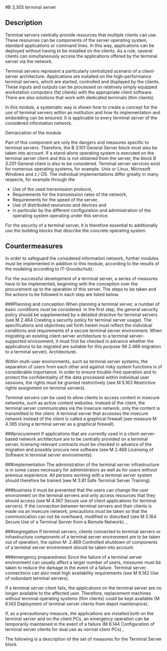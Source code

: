#B 3,305 terminal server
## Description 
Terminal servers centrally provide resources that multiple clients can use. These resources can be components of the server operating system, standard applications or command lines. In this way, applications can be deployed without having to be installed on the clients. As a rule, several clients can simultaneously access the applications offered by the terminal server via the network.

Terminal servers represent a particularly centralized scenario of a client-server architecture. Applications are installed on the high-performance terminal servers, which are started, controlled and displayed by the clients. These inputs and outputs can be processed on relatively simply equipped workstation computers (fat clients) with the appropriate client software. There are also solutions that work with dedicated terminals (thin clients).

In this module, a systematic way is shown how to create a concept for the use of terminal servers within an institution and how its implementation and embedding can be ensured. It is applicable to every terminal server of the considered information network.

Demarcation of the module

Part of this component are only the dangers and measures specific to terminal servers. Therefore, the B 3.101 General Server block must also be taken into account. If a stand-alone operating system is executed on the terminal server client and this is not obtained from the server, the block B 3.201 General client is also to be considered. Terminal server services exist for numerous operating systems, for example. Unix or Linux, Microsoft Windows and z / OS. The individual implementations differ greatly in many respects, for example through the

* Use of the used transmission protocol,
* Requirements for the transmission rates of the network,
* Requirements for the speed of the server,
* Use of distributed resources and devices and
* in particular by the different configuration and administration of the operating system operating under this service.


For the security of a terminal server, it is therefore essential to additionally use the building blocks that describe the concrete operating system.



## Countermeasures 
In order to safeguard the considered information network, further modules must be implemented in addition to this module, according to the results of the modeling according to IT-Grundschutz.

For the successful development of a terminal server, a series of measures have to be implemented, beginning with the conception over the procurement up to the operation of this server. The steps to be taken and the actions to be followed in each step are listed below.



###Planning and conception
When planning a terminal server, a number of basic conditions must be considered. In the first step, the general security policy should be supplemented by a detailed directive for terminal servers (see M 2.464 Creating a security policy for terminal server usage). The specifications and objectives set forth herein must reflect the individual conditions and requirements of a secure terminal server environment. When migrating an existing client-server architecture to a terminal server-supported environment, it must first be checked in advance whether the applications to be migrated are suitable for this purpose (M 2.466 migration to a terminal server). Architecture).

Within multi-user environments, such as terminal server systems, the separation of users from each other and against risky system functions is of considerable importance. In order to ensure trouble-free operation and to protect the confidentiality of the data processed within individual user sessions, the rights must be granted restrictively (see M 5.163 Restrictive rights assignment on terminal servers).

Terminal servers can be used to allow clients to access content in insecure networks, such as active content websites. Instead of the client, the terminal server communicates via the insecure network, only the content is transmitted to the client. A terminal server that accesses the insecure network instead of the client is called a graphical firewall (see measure M 4.365 Using a terminal server as a graphical firewall).



###procurement
If applications that are currently used in a client-server-based network architecture are to be centrally provided on a terminal server, licensing-relevant contracts must be checked in advance of the migration and possibly procure new software (see M 2.468 Licensing of Software in terminal server environments).



###implementation
The administration of the terminal server infrastructure is in some cases necessary for administrators as well as for users without previous experience. All persons working with a terminal server system should therefore be trained (see M 3.81 Safe Terminal Server Training).



###business
It must be prevented that the users can change the user environment on the terminal servers and only access resources that they should access (see M 4.367 Secure use of client applications for terminal servers). If the connection between terminal servers and their clients is made via an insecure network, precautions must be taken so that the communication can not be overheard, modified or disturbed (see M 5.164 Secure Use of a Terminal Server from a Remote Network). ,



###segregation
If terminal servers, clients connected to terminal servers or infrastructure components of a terminal server environment are to be taken out of operation, the option M .2.469 Controlled shutdown of components of a terminal server environment should be taken into account.



###emergency preparedness
Since the failure of a terminal server environment can usually affect a larger number of users, measures must be taken to reduce the damage in the event of a failure. Terminal server connections can also meet high availability requirements (see M 6.142 Use of redundant terminal servers).

If a terminal server client fails, the applications on the terminal server are no longer available to the affected user. Therefore, replacement machines without terminal operating systems (thin clients) could be kept available (M 6.143 Deployment of terminal server clients from depot maintenance).

If, as a precautionary measure, the applications are installed both on the terminal server and on the client PCs, an emergency operation can be temporarily maintained in the event of a failure (M 6.144 Configuration of terminal server clients for dual use as normal client PCs) ,

The following is a description of the set of measures for the Terminal Server block.




